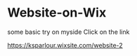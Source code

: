 # Website-on-Wix
some basic try on myside 
Click on the link 

https://ksparlour.wixsite.com/website-2


